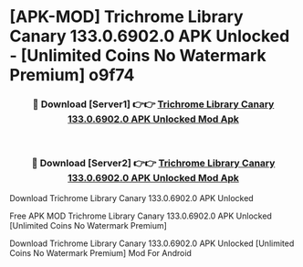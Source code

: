 # [APK-MOD] Trichrome Library Canary 133.0.6902.0 APK Unlocked - [Unlimited Coins No Watermark Premium] o9f74



<div align="center">
<h3>🔴 Download [Server1] 👉👉 <a href="https://momento.my/?title=Trichrome_Library_Canary_133.0.6902.0_APK_Unlocked">Trichrome Library Canary 133.0.6902.0 APK Unlocked Mod Apk</a></h3><br>

<h3>🔴 Download [Server2] 👉👉 <a href="https://momento.my/?title=Trichrome_Library_Canary_133.0.6902.0_APK_Unlocked">Trichrome Library Canary 133.0.6902.0 APK Unlocked Mod Apk</a></h3>
</div>



Download Trichrome Library Canary 133.0.6902.0 APK Unlocked 

Free APK MOD Trichrome Library Canary 133.0.6902.0 APK Unlocked [Unlimited Coins No Watermark Premium]

Download Trichrome Library Canary 133.0.6902.0 APK Unlocked [Unlimited Coins No Watermark Premium] Mod For Android
